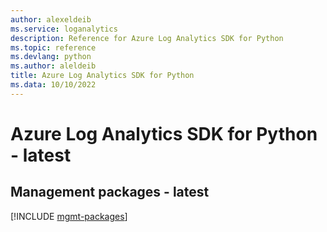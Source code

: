 ```yaml
---
author: alexeldeib
ms.service: loganalytics
description: Reference for Azure Log Analytics SDK for Python
ms.topic: reference
ms.devlang: python
ms.author: aleldeib
title: Azure Log Analytics SDK for Python
ms.data: 10/10/2022
---
```

# Azure Log Analytics SDK for Python - latest

## Management packages - latest
[!INCLUDE [mgmt-packages](log-analytics-mgmt-index.md)]